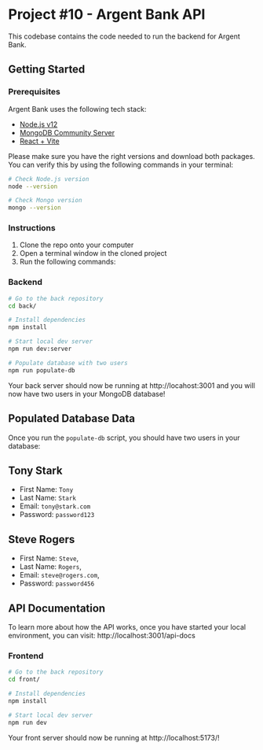 # Project #10 - Argent Bank API

This codebase contains the code needed to run the backend for Argent Bank.

## Getting Started

### Prerequisites

Argent Bank uses the following tech stack:

- [Node.js v12](https://nodejs.org/en/)
- [MongoDB Community Server](https://www.mongodb.com/try/download/community)
- [React + Vite](https://github.com/vitejs/vite-plugin-react/blob/main/packages/plugin-react/README.md)

Please make sure you have the right versions and download both packages. You can verify this by using the following commands in your terminal:

```bash
# Check Node.js version
node --version

# Check Mongo version
mongo --version
```

### Instructions

1. Clone the repo onto your computer
2. Open a terminal window in the cloned project
3. Run the following commands:

### Backend

```bash
# Go to the back repository
cd back/

# Install dependencies
npm install

# Start local dev server
npm run dev:server

# Populate database with two users
npm run populate-db
```

Your back server should now be running at http://locahost:3001 and you will now have two users in your MongoDB database!

## Populated Database Data

Once you run the `populate-db` script, you should have two users in your database:

## Tony Stark

- First Name: `Tony`
- Last Name: `Stark`
- Email: `tony@stark.com`
- Password: `password123`

## Steve Rogers

- First Name: `Steve`,
- Last Name: `Rogers`,
- Email: `steve@rogers.com`,
- Password: `password456`

## API Documentation

To learn more about how the API works, once you have started your local environment, you can visit: http://localhost:3001/api-docs

### Frontend

```bash
# Go to the back repository
cd front/

# Install dependencies
npm install

# Start local dev server
npm run dev
```

Your front server should now be running at http://localhost:5173/!
